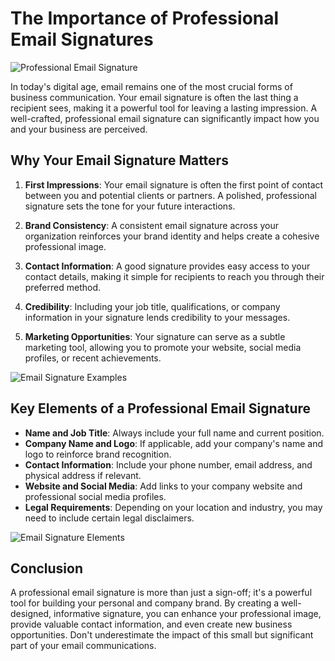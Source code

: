 # The Importance of Professional Email Signatures

![Professional Email Signature](https://example.com/professional-email-signature.jpg)

In today's digital age, email remains one of the most crucial forms of business communication. Your email signature is often the last thing a recipient sees, making it a powerful tool for leaving a lasting impression. A well-crafted, professional email signature can significantly impact how you and your business are perceived.

## Why Your Email Signature Matters

1. **First Impressions**: Your email signature is often the first point of contact between you and potential clients or partners. A polished, professional signature sets the tone for your future interactions.

2. **Brand Consistency**: A consistent email signature across your organization reinforces your brand identity and helps create a cohesive professional image.

3. **Contact Information**: A good signature provides easy access to your contact details, making it simple for recipients to reach you through their preferred method.

4. **Credibility**: Including your job title, qualifications, or company information in your signature lends credibility to your messages.

5. **Marketing Opportunities**: Your signature can serve as a subtle marketing tool, allowing you to promote your website, social media profiles, or recent achievements.

![Email Signature Examples](https://example.com/email-signature-examples.png)

## Key Elements of a Professional Email Signature

- **Name and Job Title**: Always include your full name and current position.
- **Company Name and Logo**: If applicable, add your company's name and logo to reinforce brand recognition.
- **Contact Information**: Include your phone number, email address, and physical address if relevant.
- **Website and Social Media**: Add links to your company website and professional social media profiles.
- **Legal Requirements**: Depending on your location and industry, you may need to include certain legal disclaimers.

![Email Signature Elements](https://example.com/email-signature-elements.jpg)

## Conclusion

A professional email signature is more than just a sign-off; it's a powerful tool for building your personal and company brand. By creating a well-designed, informative signature, you can enhance your professional image, provide valuable contact information, and even create new business opportunities. Don't underestimate the impact of this small but significant part of your email communications.

